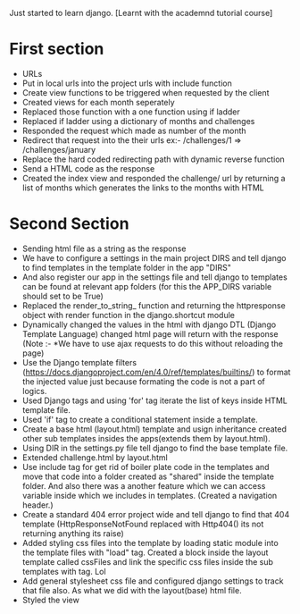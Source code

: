 Just started to learn django.
[Learnt with the academnd tutorial course]

First section
=============
* URLs
* Put in local urls into the project urls with include function 
* Create view functions to be triggered when requested by the client
* Created views for each month seperately
* Replaced those function with a one function using if ladder
* Replaced if ladder using a dictionary of months and challenges
* Responded the request which made as number of the month
* Redirect that request into the their urls   ex:- /challenges/1   =>  /challenges/january
* Replace the hard coded redirecting path with dynamic reverse function
* Send a HTML code as the response
* Created the index view and responded the challenge/ url by returning a list of months which generates the links to the months with HTML


Second Section
==============
* Sending html file as a string as the response
* We have to configure a settings in the main project DIRS and tell django to find templates in the template folder in the app "DIRS"
* And also register our app in the settings file and tell django to templates can be found at relevant app folders (for this the APP_DIRS variable should set to be True)
* Replaced the render_to_string_ function and returning the httpresponse object with render function in the django.shortcut module
* Dynamically changed the values in the html with django DTL (Django Template Language) changed html page will return with the response   (Note :- *We have to use ajax requests to do this without reloading the page) 
* Use the Django template filters (https://docs.djangoproject.com/en/4.0/ref/templates/builtins/) to format the injected value just because formating the code is not a part of logics.
* Used Django tags and using 'for' tag iterate the list of keys inside HTML template file.
* Used 'if' tag to create a conditional statement inside a template.
* Create a base html (layout.html) template and usign inheritance created other sub templates insides the apps(extends them by layout.html).
* Using DIR in the settings.py file tell django to find the base template file.
* Extended challenge.html by layout.html
* Use include tag for get rid of boiler plate code in the templates and move that code into a folder created as "shared" inside the template folder. And also there was a another feature which we can access variable inside which we includes in templates.  (Created a navigation header.)
* Create a standard 404 error project wide and tell django to find that 404 template (HttpResponseNotFound replaced with Http404() its not returning anything its raise)
* Added styling css files into the template by loading static module into the template files with "load" tag. Created a block inside the layout template called cssFiles and link the specific css files inside the sub templates with <link> tag. Lol
* Add general stylesheet css file and configured django settings to track that file also. As what we did with the layout(base) html file.
* Styled the view